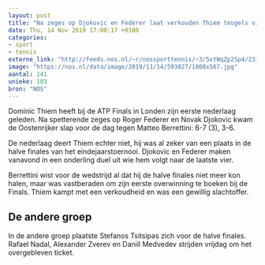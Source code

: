 ```yaml
---
layout: post
title: "Na zeges op Djokovic en Federer laat verkouden Thiem teugels vieren"
date: Thu, 14 Nov 2019 17:00:17 +0100
categories: 
- sport 
- tennis 
externe_link: "http://feeds.nos.nl/~r/nossporttennis/~3/5xtWqZp2Sp4/2310448"
image: "https://nos.nl/data/image/2019/11/14/593027/1008x567.jpg"
aantal: 141
unieke: 103
bron: "NOS"
---
```


<p>Dominic Thiem heeft bij de ATP Finals in Londen zijn eerste nederlaag geleden. Na spetterende zeges op Roger Federer en Novak Djokovic kwam de Oostenrijker slap voor de dag tegen Matteo Berrettini: 6-7 (3), 3-6.</p>
<p>De nederlaag deert Thiem echter niet, hij was al zeker van een plaats in de halve finales van het eindejaarstoernooi. Djokovic en Federer maken vanavond in een onderling duel uit wie hem volgt naar de laatste vier.</p>
<p>Berrettini wist voor de wedstrijd al dat hij de halve finales niet meer kon halen, maar was vastberaden om zijn eerste overwinning te boeken bij de Finals. Thiem kampt met een verkoudheid en was een gewillig slachtoffer.</p>
<h2>De andere groep</h2>
<p>In de andere groep plaatste Stefanos Tsitsipas zich voor de halve finales. Rafael Nadal, Alexander Zverev en Daniil Medvedev strijden vrijdag om het overgebleven ticket.</p><img src="http://feeds.feedburner.com/~r/nossporttennis/~4/5xtWqZp2Sp4" height="1" width="1" alt=""/>
